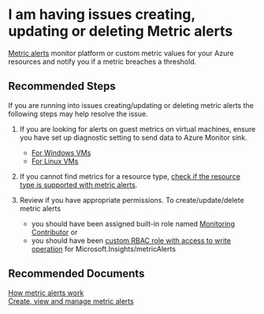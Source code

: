 <properties
	pageTitle="I am having issues creating, updating or deleting Metric alerts"
	description="I am having issues creating, updating or deleting Metric alerts"
	infoBubbleText=""
	service="microsoft.insights"
	resource="metricalerts"
	authors="snehithm"
	ms.author="snmuvva"
	displayOrder="8"
	articleId="insights-alertcrud-metric"
	diagnosticScenario=""
	selfHelpType="generic"
	supportTopicIds="32629625"
	resourceTags=""
	productPesIds="15454"
	cloudEnvironments="public, fairfax"
/>

# I am having issues creating, updating or deleting Metric alerts

[Metric alerts](https://docs.microsoft.com/azure/azure-monitor/platform/alerts-metric-overview) monitor platform or custom metric values for your Azure resources and notify you if a metric breaches a threshold.

## **Recommended Steps**

If you are running into issues creating/updating or deleting metric alerts the following steps may help resolve the issue.

1. If you are looking for alerts on guest metrics on virtual machines, ensure you have set up diagnostic setting to send data to Azure Monitor sink.
    * [For Windows VMs](https://docs.microsoft.com/azure/azure-monitor/platform/collect-custom-metrics-guestos-resource-manager-vm)
    * [For Linux VMs](https://docs.microsoft.com/azure/azure-monitor/platform/collect-custom-metrics-linux-telegraf)

2. If you cannot find metrics for a resource type, [check if the resource type is supported with metric alerts](https://docs.microsoft.com/azure/azure-monitor/platform/alerts-metric-near-real-time).

3. Review if you have appropriate permissions. To create/update/delete metric alerts
    * you should have been assigned built-in role named [Monitoring Contributor](https://docs.microsoft.com/azure/azure-monitor/platform/roles-permissions-security#monitoring-contributor) or
    * you should have been [custom RBAC role with access to write operation](https://docs.microsoft.com/azure/azure-monitor/platform/roles-permissions-security#monitoring-permissions-and-custom-rbac-roles) for Microsoft.Insights/metricAlerts

## **Recommended Documents**

[How metric alerts work](https://docs.microsoft.com/azure/azure-monitor/platform/alerts-metric-overview)<br>
[Create, view and manage metric alerts](https://docs.microsoft.com/azure/azure-monitor/platform/alerts-metric)